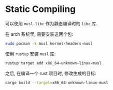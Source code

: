 
# Static Compiling
可以使用 `musl-libc` 作为静态编译时的 `libc` 库.

在 arch 系统里, 需要安装这两个包:
```bash
sudo pacman -S musl kernel-headers-musl
```

使用 `rustup` 安装 `musl` 库:
```bash
rustup target add x86_64-unknown-linux-musl
```

之后, 在编译一个 rust 项目时, 修改生成的目标:
```bash
cargo build --target=x86_64-unknown-linux-musl
```
